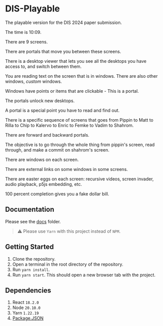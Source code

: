 # DIS-Playable 

The playable version for the DIS 2024 paper submission.

The time is 10:09.


There are 9 screens.

There are portals that move you between these screens.

There is a desktop viewer that lets you see all the desktops you have access to, and switch between them.


You are reading text on the screen that is in windows. There are also other windows, *custom* windows. 

Windows have points or items that are clickable - This is a portal. 

The portals unlock new desktops. 

A portal is a special point you have to read and find out.


There is a specific sequence of screens that goes from Pippin to Matt to Rilla to Chip to Kalervo to Enric to Femke to Vadim to Shahrom. 

There are forward and backward portals.

The objective is to go through the whole thing from pippin's screen, read through, and make a commit on shahrom's screen.

There are windows on each screen. 

There are external links on some windows in some screens. 

There are easter eggs on each screen: recursive videos, screen invader, audio playback, p5js embedding, etc. 

100 percent completion gives you a fake dollar bill. 



## Documentation 
Please see the [docs](./docs/) folder.

> :warning: Please use `Yarn` with this project instead of `NPM`.

## Getting Started 

1. Clone the repository. 
2. Open a terminal in the root directory of the repository. 
3. Run `yarn install`.
4. Run `yarn start`. This should open a new browser tab with the project. 

## Dependencies 
1. React `18.2.0`
2. Node `20.10.0`
3. Yarn `1.22.19`
4. [Package.JSON](./package.json)
